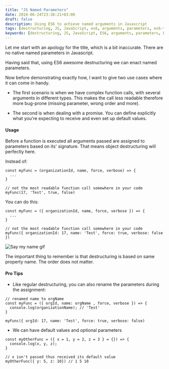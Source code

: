 ```yaml
---
title: "JS Named Parameters"
date: 2018-06-24T23:38:21+03:00
draft: false
description: Using ES6 to achieve named arguments in Javascript
tags: [destructuring, JS, JavaScript, es6, arguments, parameters, es6-tricks]
keywords: [destructuring, JS, JavaScript, ES6, arguments, parameters, ES6 tricks]
---
```

Let me start with an apology for the title, which is a bit inaccurate.
There are no native named parameters in Javascript.

Having said that, using ES6 awesome destructuring we can enact named parameters.

Now before demonstrating exactly how, I want to give two use cases where it can come in handy.

* The first scenario is when we have complex function calls, with several arguments in different
types. This makes the call less readable therefore more bug-prone (missing parameter, wrong order and
more).

* The second is when dealing with a promise. You can define explicitly what you're expecting to
  receive and even set up default values. 

#### Usage
Before a function is executed all arguments passed are assigned to parameters based on its'
signature. That means object destructuring will perfectly here.

Instead of:
```JS
const myFunc = (organizationId, name, force, verbose) => {
  ...
}

// not the most readable function call somewhere in your code
myFunc(17, 'Test', true, false)
```
You can do this:

```JS
const myFunc = ({ organizationId, name, force, verbose }) => {
  ...
}

// not the most readable function call somewhere in your code
myFunc({ organizationId: 17, name: 'Test', force: true, verbose: false })
```

![Say my name gif](https://media1.tenor.com/images/59ebfec80b12c36e475786a3efea3655/tenor.gif?itemid=8142083)

The important thing to remember is that destructuring is based on same property name. The order
does not matter.

#### Pro Tips

* Like regular destructuring, you can also rename the parameters during the assignment:

```JS
// renamed name to orgName
const myFunc = ({ orgId, name: orgName , force, verbose }) => {
  console.log(organizationName); // 'Test'
}

myFunc({ orgId: 17, name: 'Test', force: true, verbose: false)
```

* We can have default values and optional parameters

```JS
const myOtherFunc = ({ x = 1, y = 2, z = 3 } = {}) => {
  console.log(x, y, z); 
}

// x isn't passed thus received its default value
myOtherFunc({ y: 5, z: 10}) // 1 5 10
```

